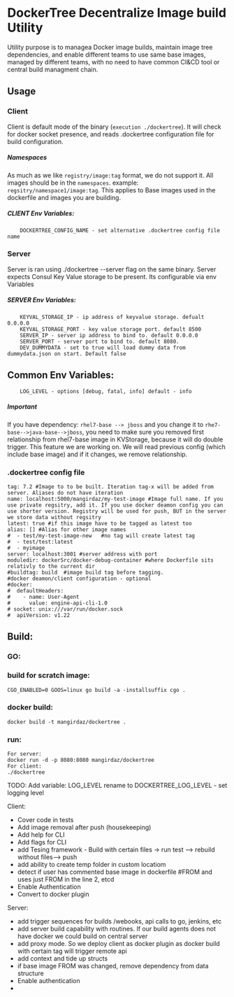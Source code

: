 # DockerTree Decentralize Image build Utility
Utility purpose is to managea Docker image builds, maintain image tree dependencies, and enable different teams to use same base images, managed by different teams, with no need to have common CI&CD tool or central build managment chain.

## Usage
### Client
Client is default mode of the binary (`execution ./dockertree`). It will check for docker socket presence, and reads .dockertree configuration file for build configuration.

##### Namespaces
As much as we like `registry/image:tag` format, we do not support it. All images should be in the `namespaces`. example: `regsitry/namespace1/image:tag`. This applies to Base images used in the dockerfile and images you are building.

##### CLIENT Env Variables:
        DOCKERTREE_CONFIG_NAME - set alternative .dockertree config file name

### Server
Server is ran using ./dockertree --server flag on the same binary. 
Server expects Consul Key Value storage to be present. Its configurable via env Variables

##### SERVER Env Variables:
        KEYVAL_STORAGE_IP - ip address of keyvalue storage. defualt 0.0.0.0
        KEYVAL_STORAGE_PORT - key value storage port. default 8500
        SERVER_IP - server ip address to bind to. default 0.0.0.0
        SERVER_PORT - server port to bind to. default 8080.
        DEV_DUMMYDATA - set to true will load dummy data from dummydata.json on start. Default false

## Common Env Variables:
        LOG_LEVEL - options [debug, fatal, info] default - info

##### Important
If you have dependency:
`rhel7-base --> jboss` and you change it to `rhe7-base-->java-base-->jboss`, you need to make sure you removed first relationship from rhel7-base image in KVStorage, because it will do double trigger.
This feature we are working on. We will read previous config (which include base image) and if it changes, we remove relationship.

### .dockertree config file
```
tag: 7.2 #Image to to be built. Iteration tag-x will be added from server. Aliases do not have iteration
name: localhost:5000/mangirdaz/my-test-image #Image full name. If you use private regsitry, add it. If you use docker deamon config you can use shorter version. Registry will be used for push, BUT in the server we store data without regsitry
latest: true #if this image have to be tagged as latest too
alias: [] #Alias for other image names 
#  - test/my-test-image-new   #no tag will create latest tag
#  - test/test:latest
#  - myimage
server: localhost:3001 #server address with port
moduledir: dockerSrc/docker-debug-container #where Dockerfile sits relativly to the current dir
#buildtag: build  #image build tag before tagging.
#docker deamon/client configuration - optional
#docker:
#  defaultHeaders:
#    - name: User-Agent
#      value: engine-api-cli-1.0
# socket: unix:///var/run/docker.sock 
#  apiVersion: v1.22
```

## Build:
### GO:
### build for scratch image:
```
CGO_ENABLED=0 GOOS=linux go build -a -installsuffix cgo .
```
### docker build:
```
docker build -t mangirdaz/dockertree .
```
### run:
```
For server:
docker run -d -p 8080:8080 mangirdaz/dockertree
For client:
./dockertree
```

TODO:
Add variable:
LOG_LEVEL rename to DOCKERTREE_LOG_LEVEL - set logging level

Client: 
* Cover code in tests
* Add image removal after push (housekeeping)
* Add help for CLI
* Add flags for CLI
* add Tesing framework - Build with certain files -> run test --> rebuild without files--> push
* add ability to create temp folder in custom locatiom
* detect if user has commented base image in dockerfile #FROM and uses just FROM in the line 2, etcd
* Enable Authentication
* Convert to docker plugin

Server:

* add trigger sequences for builds /webooks, api calls to go, jenkins, etc
* add server build capability with routines. If our build agents does not have docker we could build on central server
* add proxy mode. So we deploy client as docker plugin as docker build with certain tag will trigger remote api
* add context and tide up structs 
* if base image FROM was changed, remove dependency from data structure
* Enable authentication 
* 
 